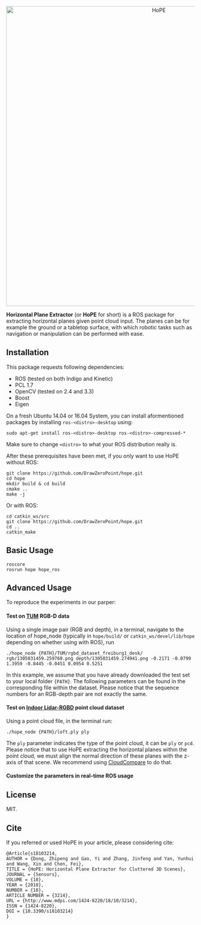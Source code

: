 <div align="center">
<img src="illustration.png" width="800" alt="HoPE" />
</div>

**Horizontal Plane Extractor** (or **HoPE** for short) is a ROS package for extracting horizontal planes given point cloud input. The planes can be for example the ground or a tabletop surface, with which robotic tasks such as navigation or manipulation can be performed with ease.

## Installation
This package requests following dependencies:
* ROS (tested on both Indigo and Kinetic)
* PCL 1.7
* OpenCV (tested on 2.4 and 3.3)
* Boost
* Eigen

On a fresh Ubuntu 14.04 or 16.04 System, you can install aformentioned packages by installing `ros-<distro>-desktop` using:

```
sudo apt-get install ros-<distro>-desktop ros-<distro>-compressed-*
```

Make sure to change `<distro>` to what your ROS distribution really is.

After these prerequisites have been met, if you only want to use HoPE without ROS:
```
git clone https://github.com/DrawZeroPoint/hope.git
cd hope
mkdir build & cd build
cmake ..
make -j
```

Or with ROS:
```
cd catkin_ws/src
git clone https://github.com/DrawZeroPoint/hope.git
cd ..
catkin_make
```

## Basic Usage
```
roscore
rosrun hope hope_ros
```

## Advanced Usage
To reproduce the experiments in our parper:

#### Test on [TUM](https://vision.in.tum.de/data/datasets/rgbd-dataset) RGB-D data 

Using a single image pair (RGB and depth), in a terminal, navigate to the location of hope_node (typically in `hope/build/` or `catkin_ws/devel/lib/hope` depending on whether using with ROS), run
```
./hope_node {PATH}/TUM/rgbd_dataset_freiburg1_desk/ rgb/1305031459.259760.png depth/1305031459.274941.png -0.2171 -0.0799 1.3959 -0.8445 -0.0451 0.0954 0.5251
```
In this example, we assume that you have already downloaded the test set to your local folder `{PATH}`. The following parameters can be found in the corresponding file within the dataset. Please notice that the sequence numbers for an RGB-depth pair are not exactly the same.

#### Test on [Indoor Lidar-RGBD](http://redwood-data.org/indoor_lidar_rgbd/) point cloud dataset

Using a point cloud file, in the terminal run:
```
./hope_node {PATH}/loft.ply ply
```
The `ply` parameter indicates the type of the point cloud, it can be `ply` or `pcd`. Please notice that to use HoPE extracting the horizontal planes within the point cloud, we must align the normal direction of these planes with the z-axis of that scene. We recommend using [CloudCompare](https://www.danielgm.net/cc/) to do that.

#### Customize the parameters in real-time ROS usage


## License
MIT.

## Cite
If you referred or used HoPE in your article, please considering cite:
```
@Article{s18103214,
AUTHOR = {Dong, Zhipeng and Gao, Yi and Zhang, Jinfeng and Yan, Yunhui and Wang, Xin and Chen, Fei},
TITLE = {HoPE: Horizontal Plane Extractor for Cluttered 3D Scenes},
JOURNAL = {Sensors},
VOLUME = {18},
YEAR = {2018},
NUMBER = {10},
ARTICLE NUMBER = {3214},
URL = {http://www.mdpi.com/1424-8220/18/10/3214},
ISSN = {1424-8220},
DOI = {10.3390/s18103214}
}
```
